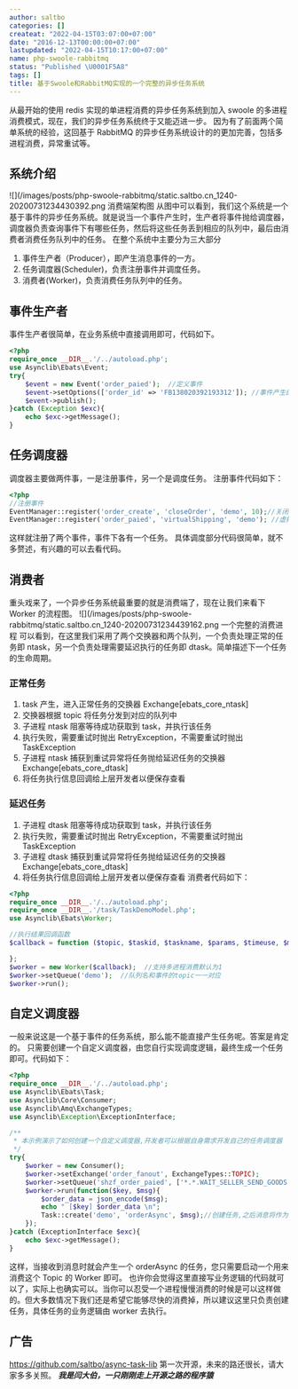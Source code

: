 ```yaml
---
author: saltbo
categories: []
createat: "2022-04-15T03:07:00+07:00"
date: "2016-12-13T00:00:00+07:00"
lastupdated: "2022-04-15T10:17:00+07:00"
name: php-swoole-rabbitmq
status: "Published \U0001F5A8"
tags: []
title: 基于Swoole和RabbitMQ实现的一个完整的异步任务系统
---
```


从最开始的使用 redis 实现的单进程消费的异步任务系统到加入 swoole 的多进程消费模式，现在，我们的异步任务系统终于又能迈进一步。
因为有了前面两个简单系统的经验，这回基于 RabbitMQ 的异步任务系统设计的的更加完善，包括多进程消费，异常重试等。

## 系统介绍

![](/images/posts/php-swoole-rabbitmq/static.saltbo.cn_1240-20200731234430392.png
消费端架构图
从图中可以看到，我们这个系统是一个基于事件的异步任务系统。就是说当一个事件产生时，生产者将事件抛给调度器，调度器负责查询事件下有哪些任务，然后将这些任务丢到相应的队列中，最后由消费者消费任务队列中的任务。
在整个系统中主要分为三大部分

1. 事件生产者（Producer），即产生消息事件的一方。
2. 任务调度器(Scheduler)，负责注册事件并调度任务。
3. 消费者(Worker)，负责消费任务队列中的任务。

## 事件生产者

事件生产者很简单，在业务系统中直接调用即可，代码如下。

```php
<?php
require_once __DIR__.'/../autoload.php';
use Asynclib\Ebats\Event;
try{
    $event = new Event('order_paied');  //定义事件
    $event->setOptions(['order_id' => 'FB138020392193312']); //事件产生的参数
    $event->publish();
}catch (Exception $exc){
    echo $exc->getMessage();
}
```

## 任务调度器

调度器主要做两件事，一是注册事件，另一个是调度任务。
注册事件代码如下：

```php
<?php
//注册事件
EventManager::register('order_create', 'closeOrder', 'demo', 10);//关闭未付款订单(延迟任务)
EventManager::register('order_paied', 'virtualShipping', 'demo'); //虚拟商品自动发货
```

这样就注册了两个事件，事件下各有一个任务。
具体调度部分代码很简单，就不多赘述，有兴趣的可以去看代码。

## 消费者

重头戏来了，一个异步任务系统最重要的就是消费端了，现在让我们来看下 Worker 的流程图。
![](/images/posts/php-swoole-rabbitmq/static.saltbo.cn_1240-20200731234439162.png
一个完整的消费进程
可以看到，在这里我们采用了两个交换器和两个队列，一个负责处理正常的任务即 ntask，另一个负责处理需要延迟执行的任务即 dtask。简单描述下一个任务的生命周期。

### 正常任务

1. task 产生，进入正常任务的交换器 Exchange[ebats_core_ntask]
2. 交换器根据 topic 将任务分发到对应的队列中
3. 子进程 ntask 阻塞等待成功获取到 task，并执行该任务
4. 执行失败，需要重试时抛出 RetryException，不需要重试时抛出 TaskException
5. 子进程 ntask 捕获到重试异常将任务抛给延迟任务的交换器 Exchange[ebats_core_dtask]
6. 将任务执行信息回调给上层开发者以便保存查看

### 延迟任务

1. 子进程 dtask 阻塞等待成功获取到 task，并执行该任务
2. 执行失败，需要重试时抛出 RetryException，不需要重试时抛出 TaskException
3. 子进程 dtask 捕获到重试异常将任务抛给延迟任务的交换器 Exchange[ebats_core_dtask]
4. 将任务执行信息回调给上层开发者以便保存查看
   消费者代码如下：

```php
<?php
require_once __DIR__.'/../autoload.php';
require_once __DIR__.'/task/TaskDemoModel.php';
use Asynclib\Ebats\Worker;

//执行结果回调函数
$callback = function ($topic, $taskid, $taskname, $params, $timeuse, $message){

};
$worker = new Worker($callback);  //支持多进程消费默认为1
$worker->setQueue('demo');  //队列名和事件的topic一一对应
$worker->run();
```

## 自定义调度器

一般来说这是一个基于事件的任务系统，那么能不能直接产生任务呢。答案是肯定的。
只需要创建一个自定义调度器，由您自行实现调度逻辑，最终生成一个任务即可。代码如下：

```php
<?php
require_once __DIR__.'/../autoload.php';
use Asynclib\Ebats\Task;
use Asynclib\Core\Consumer;
use Asynclib\Amq\ExchangeTypes;
use Asynclib\Exception\ExceptionInterface;

/**
 * 本示例演示了如何创建一个自定义调度器,开发者可以根据自身需求开发自己的任务调度器
 */
try{
    $worker = new Consumer();
    $worker->setExchange('order_fanout', ExchangeTypes::TOPIC);
    $worker->setQueue('shzf_order_paied', ['*.*.WAIT_SELLER_SEND_GOODS']);
    $worker->run(function($key, $msg){
        $order_data = json_encode($msg);
        echo " [$key] $order_data \n";
        Task::create('demo', 'orderAsync', $msg);//创建任务,之后消息将作为参数由任务接管处理
    });
}catch (ExceptionInterface $exc){
    echo $exc->getMessage();
}
```

这样，当接收到消息时就会产生一个 orderAsync 的任务，您只需要启动一个用来消费这个 Topic 的 Worker 即可。
也许你会觉得这里直接写业务逻辑的代码就可以了，实际上也确实可以。当你可以忍受一个进程慢慢消费的时候是可以这样做的。但大多数情况下我们还是希望它能够尽快的消费掉，所以建议这里只负责创建任务，具体任务的业务逻辑由 worker 去执行。

## 广告

https://github.com/saltbo/async-task-lib 第一次开源，未来的路还很长，请大家多多关照。
**_我是闫大伯，一只刚刚走上开源之路的程序猿_**
